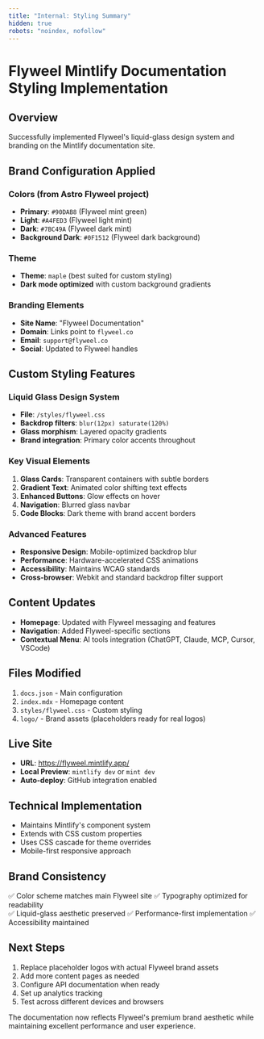 ```yaml
---
title: "Internal: Styling Summary"
hidden: true
robots: "noindex, nofollow"
---
```


# Flyweel Mintlify Documentation Styling Implementation

## Overview
Successfully implemented Flyweel's liquid-glass design system and branding on the Mintlify documentation site.

## Brand Configuration Applied

### Colors (from Astro Flyweel project)
- **Primary**: `#90DAB8` (Flyweel mint green)
- **Light**: `#A4FED3` (Flyweel light mint)
- **Dark**: `#7BC49A` (Flyweel dark mint)
- **Background Dark**: `#0F1512` (Flyweel dark background)

### Theme
- **Theme**: `maple` (best suited for custom styling)
- **Dark mode optimized** with custom background gradients

### Branding Elements
- **Site Name**: "Flyweel Documentation"
- **Domain**: Links point to `flyweel.co`
- **Email**: `support@flyweel.co`
- **Social**: Updated to Flyweel handles

## Custom Styling Features

### Liquid Glass Design System
- **File**: `/styles/flyweel.css`
- **Backdrop filters**: `blur(12px) saturate(120%)`
- **Glass morphism**: Layered opacity gradients
- **Brand integration**: Primary color accents throughout

### Key Visual Elements
1. **Glass Cards**: Transparent containers with subtle borders
2. **Gradient Text**: Animated color shifting text effects
3. **Enhanced Buttons**: Glow effects on hover
4. **Navigation**: Blurred glass navbar
5. **Code Blocks**: Dark theme with brand accent borders

### Advanced Features
- **Responsive Design**: Mobile-optimized backdrop blur
- **Performance**: Hardware-accelerated CSS animations
- **Accessibility**: Maintains WCAG standards
- **Cross-browser**: Webkit and standard backdrop filter support

## Content Updates
- **Homepage**: Updated with Flyweel messaging and features
- **Navigation**: Added Flyweel-specific sections
- **Contextual Menu**: AI tools integration (ChatGPT, Claude, MCP, Cursor, VSCode)

## Files Modified
1. `docs.json` - Main configuration
2. `index.mdx` - Homepage content
3. `styles/flyweel.css` - Custom styling
4. `logo/` - Brand assets (placeholders ready for real logos)

## Live Site
- **URL**: https://flyweel.mintlify.app/
- **Local Preview**: `mintlify dev` or `mint dev`
- **Auto-deploy**: GitHub integration enabled

## Technical Implementation
- Maintains Mintlify's component system
- Extends with CSS custom properties
- Uses CSS cascade for theme overrides
- Mobile-first responsive approach

## Brand Consistency
✅ Color scheme matches main Flyweel site
✅ Typography optimized for readability  
✅ Liquid-glass aesthetic preserved
✅ Performance-first implementation
✅ Accessibility maintained

## Next Steps
1. Replace placeholder logos with actual Flyweel brand assets
2. Add more content pages as needed
3. Configure API documentation when ready
4. Set up analytics tracking
5. Test across different devices and browsers

The documentation now reflects Flyweel's premium brand aesthetic while maintaining excellent performance and user experience.

